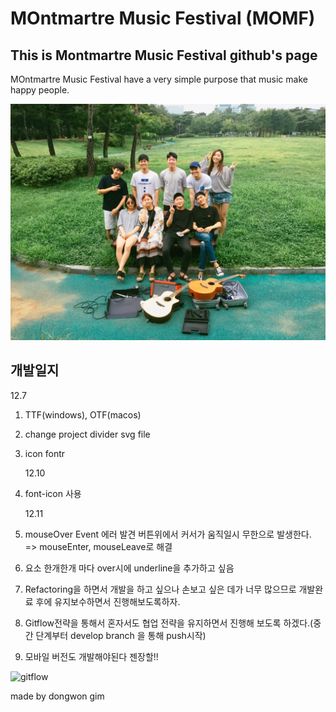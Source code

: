 # MOntmartre Music Festival (MOMF)

## This is Montmartre Music Festival github's page

MOntmartre Music Festival have a very simple purpose that music make happy people.

![group picture](./images/mdimage.JPG)

## 개발일지

12.7

1. TTF(windows), OTF(macos)
2. change project divider svg file
3. icon fontr

   12.10

4. font-icon 사용

   12.11

5. mouseOver Event 에러 발견 버튼위에서 커서가 움직일시 무한으로 발생한다. => mouseEnter, mouseLeave로 해결
6. 요소 한개한개 마다 over시에 underline을 추가하고 싶음
7. Refactoring을 하면서 개발을 하고 싶으나 손보고 싶은 데가 너무 많으므로 개발완료 후에 유지보수하면서 진행해보도록하자.
8. Gitflow전략을 통해서 혼자서도 협업 전략을 유지하면서 진행해 보도록 하겠다.(중간 단계부터 develop branch 을 통해 push시작)
9. 모바일 버전도 개발해야된다 젠장할!!

![gitflow](http://woowabros.github.io/img/2017-10-30/git-flow_overall_graph.png)

made by dongwon gim

